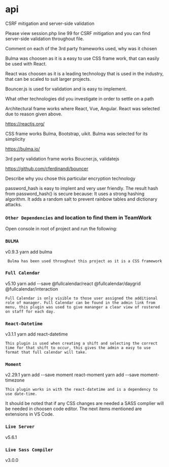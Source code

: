 # api

CSRF mitigation and server-side validation

Please view session.php line 99 for CSRF mitigation and you can find server-side validation throughout file.

Comment on each of the 3rd party frameworks used, why was it chosen

Bulma was choosen as it is a easy to use CSS frame work, that can easily be used with React.

React was choosen as it is a leading technology that is used in the industry, that can be scaled to suit larger projects.

Bouncer.js is used for validation and is easy to implement.

What other technologies did you investigate in order to settle on a path

Architectural frame works where React, Vue, Angular. React was selected due to reason given above.

https://reactjs.org/

CSS frame works Bulma, Bootstrap, uikit. Bulma was selected for its simplicity

https://bulma.io/

3rd party validation frame works Boucner.js, validatejs

https://github.com/cferdinandi/bouncer

Describe why you chose this particular encryption technology

password_hash is easy to implent and very user friendly.
The result hash from password_hash() is secure because: It uses a strong hashing algorithm. It adds a random salt to prevent rainbow tables and dictionary attacks.

### `Other Dependencies` and location to find them in TeamWork

Open console in root of project and run the following:

### `BULMA`

v0.9.3
yarn add bulma

     Bulma has been used throughout this project as it is a CSS framework

### `Full Calendar`

v5.10
yarn add --save @fullcalendar/react @fullcalendar/daygrid @fullcalendar/interaction

    Full Calendar is only visible to those user assigned the additional role of manager. Full Calendar can be found in the admin link from menu, this plugin was used to give mananger a clear view of rostered on staff for each day.

### `React-Datetime`

v3.1.1
yarn add react-datetime

    This plugin is used when creating a shift and selecting the correct time for that shift to occur, this gives the admin a easy to use format that full calendar will take.

### `Moment`

v2.29.1
yarn add --save moment react-moment
yarn add --save moment-timezone

    This plugin works in with the react-datetime and is a dependency to use date-time.

It should be noted that if any CSS changes are needed a SASS complier will be needed in choosen code editor. The next items mentioned are extensions in VS Code.

### `Live Server`

v5.6.1

### `Live Sass Compiler`

v3.0.0
